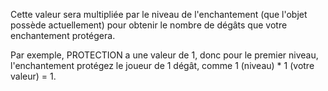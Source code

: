 Cette valeur sera multipliée par le niveau de l'enchantement (que l'objet possède actuellement) pour obtenir le nombre de dégâts que votre enchantement protégera.

Par exemple, PROTECTION a une valeur de 1, donc pour le premier niveau, l'enchantement protégez le joueur de 1 dégât, comme 1 (niveau) * 1 (votre valeur) = 1.